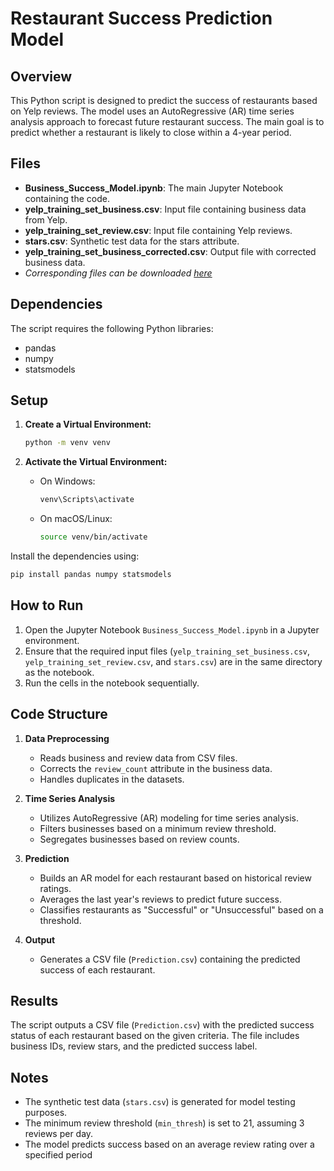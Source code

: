 # Restaurant Success Prediction Model

## Overview

This Python script is designed to predict the success of restaurants based on Yelp reviews. The model uses an AutoRegressive (AR) time series analysis approach to forecast future restaurant success. The main goal is to predict whether a restaurant is likely to close within a 4-year period.

## Files

- **Business_Success_Model.ipynb**: The main Jupyter Notebook containing the code.
- **yelp_training_set_business.csv**: Input file containing business data from Yelp.
- **yelp_training_set_review.csv**: Input file containing Yelp reviews.
- **stars.csv**: Synthetic test data for the stars attribute.
- **yelp_training_set_business_corrected.csv**: Output file with corrected business data.
- *Corresponding files can be downloaded [here](https://drive.google.com/drive/folders/1aXe0SP_RnQmtlpT7Kd4X_IaijVj_X6BW?usp=share_link)*

## Dependencies

The script requires the following Python libraries:

- pandas
- numpy
- statsmodels

## Setup

1. **Create a Virtual Environment:**

   ```bash
   python -m venv venv
   ```

2. **Activate the Virtual Environment:**

   - On Windows:

     ```bash
     venv\Scripts\activate
     ```

   - On macOS/Linux:

     ```bash
     source venv/bin/activate
     ```

Install the dependencies using:

```bash
pip install pandas numpy statsmodels
```

## How to Run

1. Open the Jupyter Notebook `Business_Success_Model.ipynb` in a Jupyter environment.
2. Ensure that the required input files (`yelp_training_set_business.csv`, `yelp_training_set_review.csv`, and `stars.csv`) are in the same directory as the notebook.
3. Run the cells in the notebook sequentially.

## Code Structure

1. **Data Preprocessing**
    - Reads business and review data from CSV files.
    - Corrects the `review_count` attribute in the business data.
    - Handles duplicates in the datasets.

2. **Time Series Analysis**
    - Utilizes AutoRegressive (AR) modeling for time series analysis.
    - Filters businesses based on a minimum review threshold.
    - Segregates businesses based on review counts.

3. **Prediction**
    - Builds an AR model for each restaurant based on historical review ratings.
    - Averages the last year's reviews to predict future success.
    - Classifies restaurants as "Successful" or "Unsuccessful" based on a threshold.

4. **Output**
    - Generates a CSV file (`Prediction.csv`) containing the predicted success of each restaurant.

## Results

The script outputs a CSV file (`Prediction.csv`) with the predicted success status of each restaurant based on the given criteria. The file includes business IDs, review stars, and the predicted success label.

## Notes

- The synthetic test data (`stars.csv`) is generated for model testing purposes.
- The minimum review threshold (`min_thresh`) is set to 21, assuming 3 reviews per day.
- The model predicts success based on an average review rating over a specified period
